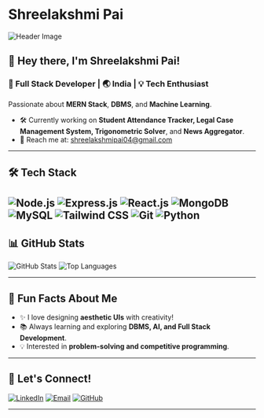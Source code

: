# Shreelakshmi Pai

![Header Image](https://user-images.githubusercontent.com/109351602/202650321-7f4da361-f98f-4345-8df4-adf352a11322.gif)

## 👋 Hey there, I'm Shreelakshmi Pai!

### 🚀 Full Stack Developer | 🌏 India | 💡 Tech Enthusiast

Passionate about **MERN Stack**, **DBMS**, and **Machine Learning**.

- 🛠️ Currently working on **Student Attendance Tracker, Legal Case Management System, Trigonometric Solver**, and **News Aggregator**.
- 📧 Reach me at: [shreelakshmipai04@gmail.com](mailto:shreelakshmipai04@gmail.com)

---

## 🛠 Tech Stack

![Node.js](https://img.shields.io/badge/Node.js-6c63ff?style=for-the-badge&logo=nodedotjs&logoColor=white)
![Express.js](https://img.shields.io/badge/Express.js-6c63ff?style=for-the-badge&logoColor=white)
![React.js](https://img.shields.io/badge/React.js-6c63ff?style=for-the-badge&logo=react&logoColor=white)
![MongoDB](https://img.shields.io/badge/MongoDB-6c63ff?style=for-the-badge&logo=mongodb&logoColor=white)
![MySQL](https://img.shields.io/badge/MySQL-6c63ff?style=for-the-badge&logo=mysql&logoColor=white)
![Tailwind CSS](https://img.shields.io/badge/Tailwind_CSS-6c63ff?style=for-the-badge&logo=tailwind-css&logoColor=white)
![Git](https://img.shields.io/badge/Git-6c63ff?style=for-the-badge&logo=git&logoColor=white)
![Python](https://img.shields.io/badge/Python-6c63ff?style=for-the-badge&logo=python&logoColor=white)
---

## 📊 GitHub Stats

![GitHub Stats](https://github-readme-stats.vercel.app/api?username=Shree-Pai&show_icons=true&theme=dark&hide_border=true&title_color=6c63ff&icon_color=6c63ff&text_color=6c63ff&bg_color=0d1117)
![Top Languages](https://github-readme-stats.vercel.app/api/top-langs?username=Shree-Pai&show_icons=true&theme=dark&hide_border=true&title_color=6c63ff&icon_color=6c63ff&text_color=6c63ff&bg_color=0d1117)

---

## 🎨 Fun Facts About Me

- ✨ I love designing **aesthetic UIs** with creativity!
- 📚 Always learning and exploring **DBMS, AI, and Full Stack Development**.
- 💡 Interested in **problem-solving and competitive programming**.

---

## 💌 Let's Connect!

[![LinkedIn](https://img.shields.io/badge/LinkedIn-6c63ff?style=for-the-badge&logo=linkedin&logoColor=white)](https://www.linkedin.com/in/shreelakshmi-pai-a14113256?)
[![Email](https://img.shields.io/badge/Email-6c63ff?style=for-the-badge&logo=gmail&logoColor=white)](mailto:shreelakshmipai04@gmail.com)
[![GitHub](https://img.shields.io/badge/GitHub-6c63ff?style=for-the-badge&logo=github&logoColor=white)](https://github.com/Shree-Pai)

---
